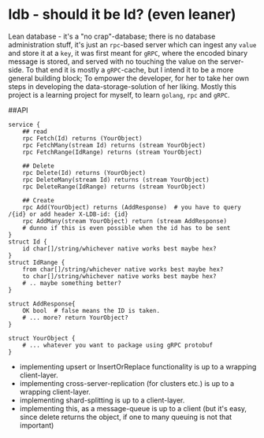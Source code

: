 # ldb - should it be ld? (even leaner)
Lean database - it's a "no crap"-database; there is no database administration stuff, it's just an `rpc`-based server 
which can ingest any `value` and store it at a `key`, it was first meant for `gRPC`, where the encoded binary message 
is stored, and served with no touching the value on the server-side. To that end it is mostly a `gRPC`-cache, 
but I intend it to be a more general building block;
To empower the developer, for her to take her own steps in developing the data-storage-solution of her liking. 
Mostly this project is a learning project for myself, to learn `golang`, `rpc` and `gRPC`.


##API

```gotemplate
service {
    ## read
    rpc Fetch(Id) returns (YourObject) 
    rpc FetchMany(stream Id) returns (stream YourObject) 
    rpc FetchRange(IdRange) returns (stream YourObject)
    
    ## Delete 
    rpc Delete(Id) returns (YourObject) 
    rpc DeleteMany(stream Id) returns (stream YourObject) 
    rpc DeleteRange(IdRange) returns (stream YourObject)
    
    ## Create
    rpc Add(YourObject) returns (AddResponse)  # you have to query /{id} or add header X-LDB-id: {id}
    rpc AddMany(stream YourObject) return (stream AddResponse)  
    # dunno if this is even possible when the id has to be sent
}
struct Id {
    id char[]/string/whichever native works best maybe hex?   
}
struct IdRange {
    from char[]/string/whichever native works best maybe hex?   
    to char[]/string/whichever native works best maybe hex?   
    # .. maybe something better?
}

struct AddResponse{
    OK bool  # false means the ID is taken.
    # ... more? return YourObject?
}

struct YourObject {
    # ... whatever you want to package using gRPC protobuf 
}
```
- implementing upsert or InsertOrReplace functionality is up to a wrapping client-layer.
- implementing cross-server-replication (for clusters etc.) is up to a wrapping client-layer.
- implementing shard-splitting is up to a client-layer.
- implementing this, as a message-queue is up to a client (but it's easy, since delete returns the object, if one to many queuing is not that important)

